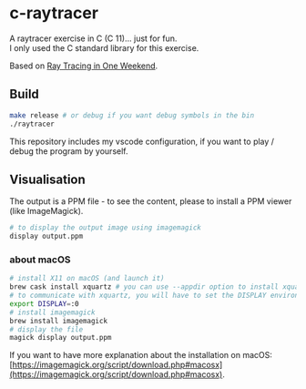 # c-raytracer

A raytracer exercise in C (C 11)... just for fun.  
I only used the C standard library for this exercise.

Based on [Ray Tracing in One Weekend](https://raytracing.github.io/books/RayTracingInOneWeekend.html).

## Build

```bash
make release # or debug if you want debug symbols in the bin
./raytracer
```

This repository includes my vscode configuration, if you want to play / debug the program by yourself.

## Visualisation

The output is a PPM file - to see the content, please to install a PPM viewer (like ImageMagick).

```bash
# to display the output image using imagemagick
display output.ppm
```

### about macOS

```bash
# install X11 on macOS (and launch it)
brew cask install xquartz # you can use --appdir option to install xquartz in your userspace
# to communicate with xquartz, you will have to set the DISPLAY environment variable
export DISPLAY=:0
# install imagemagick
brew install imagemagick
# display the file
magick display output.ppm
```

If you want to have more explanation about the installation on macOS: [https://imagemagick.org/script/download.php#macosx](https://imagemagick.org/script/download.php#macosx).
